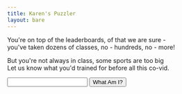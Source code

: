 ```yaml
---
title: Karen's Puzzler
layout: bare
---
```


You're on top of the leaderboards, of that we are sure -<br>
you've taken dozens of classes, no - hundreds, no - more!<br>

But you're not always in class, some sports are too big<br>
Let us know what you'd trained for before all this co-vid.

<input id="guess" name="guess" />
<input type="button" value="What Am I?" onclick="window.open('/puzzle/karen/' + document.getElementById('guess').value)" />
